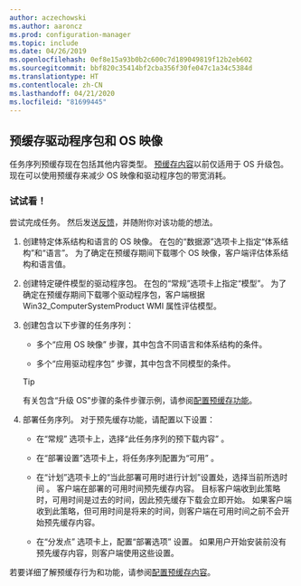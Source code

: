 ```yaml
---
author: aczechowski
ms.author: aaroncz
ms.prod: configuration-manager
ms.topic: include
ms.date: 04/26/2019
ms.openlocfilehash: 0ef8e15a93b0b2c600c7d189049819f12b2eb602
ms.sourcegitcommit: bbf820c35414bf2cba356f30fe047c1a34c5384d
ms.translationtype: HT
ms.contentlocale: zh-CN
ms.lasthandoff: 04/21/2020
ms.locfileid: "81699445"
---
```

## <a name="pre-cache-driver-packages-and-os-images"></a><a name="bkmk_precache"></a> 预缓存驱动程序包和 OS 映像

<!--4224642-->
任务序列预缓存现在包括其他内容类型。 [预缓存内容](../../../../../osd/deploy-use/create-a-task-sequence-to-upgrade-an-operating-system.md#configure-pre-cache-content)以前仅适用于 OS 升级包。 现在可以使用预缓存来减少 OS 映像和驱动程序包的带宽消耗。

### <a name="try-it-out"></a>试试看！

尝试完成任务。 然后发送[反馈](../../../../understand/find-help.md#product-feedback)，并随附你对该功能的想法。

1. 创建特定体系结构和语言的 OS 映像。 在包的“数据源”选项卡上指定“体系结构”和“语言”。 为了确定在预缓存期间下载哪个 OS 映像，客户端评估体系结构和语言值。  

2. 创建特定硬件模型的驱动程序包。 在包的“常规”选项卡上指定“模型”。 为了确定在预缓存期间下载哪个驱动程序包，客户端根据 Win32_ComputerSystemProduct  WMI 属性评估模型。  

3. 创建包含以下步骤的任务序列：  

    - 多个“应用 OS 映像”  步骤，其中包含不同语言和体系结构的条件。  

    - 多个“应用驱动程序包”  步骤，其中包含不同模型的条件。  

    > [!Tip]  
    > 有关包含“升级 OS”步骤的条件步骤示例，请参阅[配置预缓存功能](../../../../../osd/deploy-use/create-a-task-sequence-to-upgrade-an-operating-system.md#configure-pre-cache-content)。  

4. 部署任务序列。 对于预先缓存功能，请配置以下设置：  

    - 在“常规”  选项卡上，选择“此任务序列的预下载内容”  。  

    - 在“部署设置”选项卡上，将任务序列配置为“可用”   。  

    - 在“计划”选项卡上的“当此部署可用时进行计划”设置处，选择当前所选时间   。 客户端在部署的可用时间预先缓存内容。 目标客户端收到此策略时，可用时间是过去的时间，因此预先缓存下载会立即开始。 如果客户端收到此策略，但可用时间是将来的时间，则客户端在可用时间之前不会开始预先缓存内容。  

    - 在“分发点”  选项卡上，配置“部署选项”  设置。 如果用户开始安装前没有预先缓存内容，则客户端使用这些设置。  

若要详细了解预缓存行为和功能，请参阅[配置预缓存内容](../../../../../osd/deploy-use/create-a-task-sequence-to-upgrade-an-operating-system.md#configure-pre-cache-content)。
